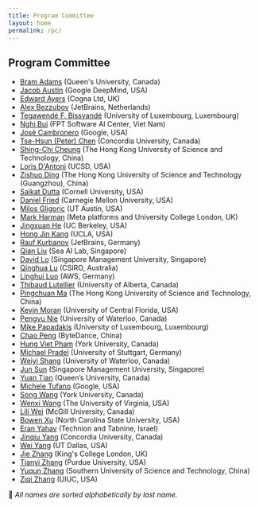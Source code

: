 ```yaml
---
title: Program Committee
layout: home
permalink: /pc/
---
```


## Program Committee

- [Bram Adams](https://mcis.cs.queensu.ca/) (Queen's University, Canada)
- [Jacob Austin](https://www.jacobaustin.org/) (Google DeepMind, USA)
- [Edward Ayers](https://www.edayers.com/) (Cogna Ltd, UK)
- [Alex Bezzubov](https://www.jetbrains.com/research/) (JetBrains, Netherlands)
- [Tegawendé F. Bissyandé](https://bissyande.github.io) (University of Luxembourg, Luxembourg)
- [Nghi Bui](https://bdqnghi.github.io/) (FPT Software AI Center, Viet Nam)
- [José Cambronero](https://www.josecambronero.com/) (Google, USA)
- [Tse-Hsun (Peter) Chen](https://petertsehsun.github.io/) (Concordia University, Canada)
- [Shing-Chi Cheung](https://home.cse.ust.hk/~scc/) (The Hong Kong University of Science and Technology, China)
- [Loris D'Antoni](https://cseweb.ucsd.edu/~ldantoni/) (UCSD, USA)
- [Zishuo Ding](https://personal.hkust-gz.edu.cn/ding/) (The Hong Kong University of Science and Technology (Guangzhou), China)
- [Saikat Dutta](https://www.cs.cornell.edu/~saikatd) (Cornell University, USA)
- [Daniel Fried](https://dpfried.github.io/) (Carnegie Mellon University, USA)
- [Milos Gligoric](https://users.ece.utexas.edu/~gligoric/) (UT Austin, USA)
- [Mark Harman](http://www0.cs.ucl.ac.uk/staff/M.Harman/) (Meta platforms and University College London, UK)
- [Jingxuan He](https://www.sri.inf.ethz.ch/people/jingxuan) (UC Berkeley, USA)
- [Hong Jin Kang](https://kanghj.github.io/) (UCLA, USA)
- [Rauf Kurbanov](https://www.linkedin.com/in/rauf-kurbanov/) (JetBrains, Germany)
- [Qian Liu](https://siviltaram.github.io/) (Sea AI Lab, Singapore)
- [David Lo](http://www.mysmu.edu/faculty/davidlo/) (Singapore Management University, Singapore)
- [Qinghua Lu](https://people.csiro.au/L/Q/Qinghua-Lu) (CSIRO, Australia)
- [Linghui Luo](https://linghuiluo.github.io) (AWS, Germany)
- [Thibaud Lutellier](https://sites.google.com/ualberta.ca/lutellier) (University of Alberta, Canada)
- [Pingchuan Ma](https://pingchuan.moe) (The Hong Kong University of Science and Technology, China)
- [Kevin Moran](https://www.kpmoran.com) (University of Central Florida, USA)
- [Pengyu Nie](https://pengyunie.github.io/) (University of Waterloo, Canada)
- [Mike Papadakis](https://mpapad.github.io/) (University of Luxembourg, Luxembourg)
- [Chao Peng](https://chao-peng.github.io/) (ByteDance, China)
- [Hung Viet Pham](https://hvpham.github.io/) (York University, Canada)
- [Michael Pradel](https://software-lab.org/people/Michael_Pradel.html) (University of Stuttgart, Germany)
- [Weiyi Shang](https://ece.uwaterloo.ca/~wshang/) (University of Waterloo, Canada)
- [Jun Sun](https://sunjun.site) (Singapore Management University, Singapore)
- [Yuan Tian](https://scholar.google.com/citations?hl=en&user=wX4le_QAAAAJ&view_op=list_works&sortby=pubdate) (Queen’s University, Canada)
- [Michele Tufano](https://tufanomichele.com/) (Google, USA)
- [Song Wang](https://www.eecs.yorku.ca/~wangsong) (York University, Canada)
- [Wenxi Wang](https://wenxiwang.github.io/) (The University of Virginia, USA)
- [Lili Wei](https://liliweise.github.io/) (McGill University, Canada)
- [Bowen Xu](https://www.bowenxu.me) (North Carolina State University, USA)
- [Eran Yahav](https://csaws.cs.technion.ac.il/~yahave/) (Technion and Tabnine, Israel)
- [Jinqiu Yang](https://jinqiuyang.github.io/) (Concordia University, Canada)
- [Wei Yang](https://youngwei.com/) (UT Dallas, USA)
- [Jie Zhang](https://sites.google.com/view/jie-zhang/home) (King's College London, UK)
- [Tianyi Zhang](https://tianyi-zhang.github.io/) (Purdue University, USA)
- [Yuqun Zhang](https://zhangyuqun.github.io/) (Southern University of Science and Technology, China)
- [Ziqi Zhang](https://ziqi-zhang.github.io/) (UIUC, USA)

<p class="note">📝 <em>All names are sorted alphabetically by last name.</em></p>
